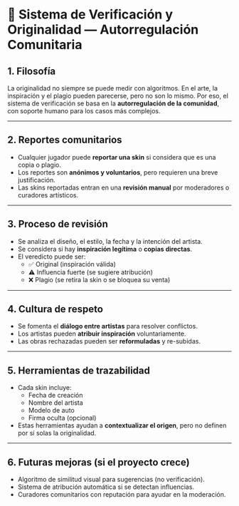 # 🧠 Sistema de Verificación y Originalidad — Autorregulación Comunitaria

## 1. Filosofía

La originalidad no siempre se puede medir con algoritmos. En el arte, la inspiración y el plagio pueden parecerse, pero no son lo mismo. Por eso, el sistema de verificación se basa en la **autorregulación de la comunidad**, con soporte humano para los casos más complejos.

---

## 2. Reportes comunitarios

- Cualquier jugador puede **reportar una skin** si considera que es una copia o plagio.
- Los reportes son **anónimos y voluntarios**, pero requieren una breve justificación.
- Las skins reportadas entran en una **revisión manual** por moderadores o curadores artísticos.

---

## 3. Proceso de revisión

- Se analiza el diseño, el estilo, la fecha y la intención del artista.
- Se considera si hay **inspiración legítima** o **copias directas**.
- El veredicto puede ser:
  - ✅ Original (inspiración válida)
  - ⚠️ Influencia fuerte (se sugiere atribución)
  - ❌ Plagio (se retira la skin o se bloquea su venta)

---

## 4. Cultura de respeto

- Se fomenta el **diálogo entre artistas** para resolver conflictos.
- Los artistas pueden **atribuir inspiración** voluntariamente.
- Las obras rechazadas pueden ser **reformuladas** y re-subidas.

---

## 5. Herramientas de trazabilidad

- Cada skin incluye:
  - Fecha de creación
  - Nombre del artista
  - Modelo de auto
  - Firma oculta (opcional)
- Estas herramientas ayudan a **contextualizar el origen**, pero no definen por sí solas la originalidad.

---

## 6. Futuras mejoras (si el proyecto crece)

- Algoritmo de similitud visual para sugerencias (no verificación).
- Sistema de atribución automática si se detectan influencias.
- Curadores comunitarios con reputación para ayudar en la moderación.
